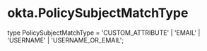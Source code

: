 # okta.PolicySubjectMatchType

type PolicySubjectMatchType = 'CUSTOM_ATTRIBUTE' | 'EMAIL' | 'USERNAME' | 'USERNAME_OR_EMAIL';

